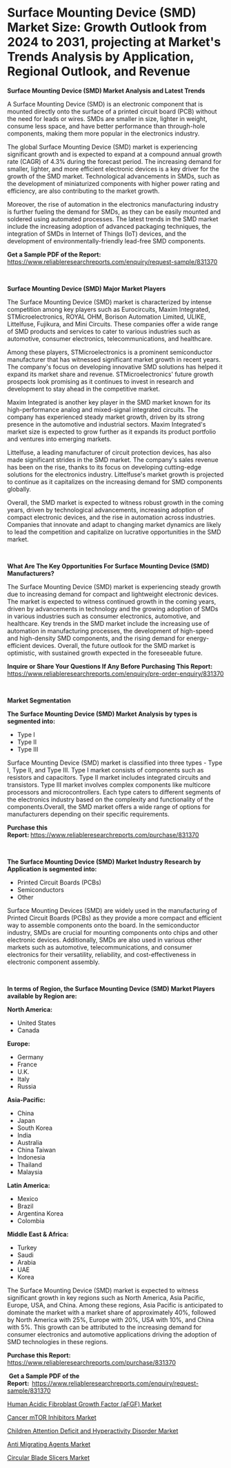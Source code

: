 <p><h1>Surface Mounting Device (SMD) Market Size: Growth Outlook from 2024 to 2031, projecting at Market's Trends Analysis by Application, Regional Outlook, and Revenue</h1></p><p><strong>Surface Mounting Device (SMD) Market Analysis and Latest Trends</strong></p>
<p><p>A Surface Mounting Device (SMD) is an electronic component that is mounted directly onto the surface of a printed circuit board (PCB) without the need for leads or wires. SMDs are smaller in size, lighter in weight, consume less space, and have better performance than through-hole components, making them more popular in the electronics industry.</p><p>The global Surface Mounting Device (SMD) market is experiencing significant growth and is expected to expand at a compound annual growth rate (CAGR) of 4.3% during the forecast period. The increasing demand for smaller, lighter, and more efficient electronic devices is a key driver for the growth of the SMD market. Technological advancements in SMDs, such as the development of miniaturized components with higher power rating and efficiency, are also contributing to the market growth.</p><p>Moreover, the rise of automation in the electronics manufacturing industry is further fueling the demand for SMDs, as they can be easily mounted and soldered using automated processes. The latest trends in the SMD market include the increasing adoption of advanced packaging techniques, the integration of SMDs in Internet of Things (IoT) devices, and the development of environmentally-friendly lead-free SMD components.</p></p>
<p><strong>Get a Sample PDF of the Report:&nbsp;</strong> <a href="https://www.reliableresearchreports.com/enquiry/request-sample/831370">https://www.reliableresearchreports.com/enquiry/request-sample/831370</a></p>
<p>&nbsp;</p>
<p><strong>Surface Mounting Device (SMD) Major Market Players</strong></p>
<p><p>The Surface Mounting Device (SMD) market is characterized by intense competition among key players such as Eurocircuits, Maxim Integrated, STMicroelectronics, ROYAL OHM, Borison Automation Limited, ULIKE, Littelfuse, Fujikura, and Mini Circuits. These companies offer a wide range of SMD products and services to cater to various industries such as automotive, consumer electronics, telecommunications, and healthcare.</p><p>Among these players, STMicroelectronics is a prominent semiconductor manufacturer that has witnessed significant market growth in recent years. The company's focus on developing innovative SMD solutions has helped it expand its market share and revenue. STMicroelectronics' future growth prospects look promising as it continues to invest in research and development to stay ahead in the competitive market.</p><p>Maxim Integrated is another key player in the SMD market known for its high-performance analog and mixed-signal integrated circuits. The company has experienced steady market growth, driven by its strong presence in the automotive and industrial sectors. Maxim Integrated's market size is expected to grow further as it expands its product portfolio and ventures into emerging markets.</p><p>Littelfuse, a leading manufacturer of circuit protection devices, has also made significant strides in the SMD market. The company's sales revenue has been on the rise, thanks to its focus on developing cutting-edge solutions for the electronics industry. Littelfuse's market growth is projected to continue as it capitalizes on the increasing demand for SMD components globally.</p><p>Overall, the SMD market is expected to witness robust growth in the coming years, driven by technological advancements, increasing adoption of compact electronic devices, and the rise in automation across industries. Companies that innovate and adapt to changing market dynamics are likely to lead the competition and capitalize on lucrative opportunities in the SMD market.</p></p>
<p>&nbsp;</p>
<p><strong>What Are The Key Opportunities For Surface Mounting Device (SMD) Manufacturers?</strong></p>
<p><p>The Surface Mounting Device (SMD) market is experiencing steady growth due to increasing demand for compact and lightweight electronic devices. The market is expected to witness continued growth in the coming years, driven by advancements in technology and the growing adoption of SMDs in various industries such as consumer electronics, automotive, and healthcare. Key trends in the SMD market include the increasing use of automation in manufacturing processes, the development of high-speed and high-density SMD components, and the rising demand for energy-efficient devices. Overall, the future outlook for the SMD market is optimistic, with sustained growth expected in the foreseeable future.</p></p>
<p><strong>Inquire or Share Your Questions If Any Before Purchasing This Report:</strong> <a href="https://www.reliableresearchreports.com/enquiry/pre-order-enquiry/831370">https://www.reliableresearchreports.com/enquiry/pre-order-enquiry/831370</a></p>
<p>&nbsp;</p>
<p><strong>Market Segmentation</strong></p>
<p><strong>The Surface Mounting Device (SMD) Market Analysis by types is segmented into:</strong></p>
<p><ul><li>Type I</li><li>Type II</li><li>Type III</li></ul></p>
<p><p>Surface Mounting Device (SMD) market is classified into three types - Type I, Type II, and Type III. Type I market consists of components such as resistors and capacitors. Type II market includes integrated circuits and transistors. Type III market involves complex components like multicore processors and microcontrollers. Each type caters to different segments of the electronics industry based on the complexity and functionality of the components.Overall, the SMD market offers a wide range of options for manufacturers depending on their specific requirements.</p></p>
<p><strong>Purchase this Report:&nbsp;</strong><a href="https://www.reliableresearchreports.com/purchase/831370">https://www.reliableresearchreports.com/purchase/831370</a></p>
<p>&nbsp;</p>
<p><strong>The Surface Mounting Device (SMD) Market Industry Research by Application is segmented into:</strong></p>
<p><ul><li>Printed Circuit Boards (PCBs)</li><li>Semiconductors</li><li>Other</li></ul></p>
<p><p>Surface Mounting Devices (SMD) are widely used in the manufacturing of Printed Circuit Boards (PCBs) as they provide a more compact and efficient way to assemble components onto the board. In the semiconductor industry, SMDs are crucial for mounting components onto chips and other electronic devices. Additionally, SMDs are also used in various other markets such as automotive, telecommunications, and consumer electronics for their versatility, reliability, and cost-effectiveness in electronic component assembly.</p></p>
<p>&nbsp;</p>
<p><strong>In terms of Region, the Surface Mounting Device (SMD) Market Players available by Region are:</strong></p>
<p>
    <p> <strong> North America: </strong>
        <ul>
            <li>United States</li>
            <li>Canada</li>
        </ul>
        </p> 
    <p> <strong> Europe: </strong>
        <ul>
            <li>Germany</li>
            <li>France</li>
            <li>U.K.</li>
            <li>Italy</li>
            <li>Russia</li>
        </ul>
        </p> 
    <p> <strong> Asia-Pacific: </strong>
        <ul>
            <li>China</li>
            <li>Japan</li>
            <li>South Korea</li>
            <li>India</li>
            <li>Australia</li>
            <li>China Taiwan</li>
            <li>Indonesia</li>
            <li>Thailand</li>
            <li>Malaysia</li>
        </ul>
        </p> 
    <p> <strong> Latin America: </strong>
        <ul>
            <li>Mexico</li>
            <li>Brazil</li>
            <li>Argentina Korea</li>
            <li>Colombia</li>
        </ul>
        </p> 
    <p> <strong> Middle East & Africa: </strong>
        <ul>
            <li>Turkey</li>
            <li>Saudi</li>
            <li>Arabia</li>
            <li>UAE</li>
            <li>Korea</li>
        </ul>
    </p>
    </p>
<p><p>The Surface Mounting Device (SMD) market is expected to witness significant growth in key regions such as North America, Asia Pacific, Europe, USA, and China. Among these regions, Asia Pacific is anticipated to dominate the market with a market share of approximately 40%, followed by North America with 25%, Europe with 20%, USA with 10%, and China with 5%. This growth can be attributed to the increasing demand for consumer electronics and automotive applications driving the adoption of SMD technologies in these regions.</p></p>
<p><strong>Purchase this Report: </strong><a href="https://www.reliableresearchreports.com/purchase/831370">https://www.reliableresearchreports.com/purchase/831370</a></p>
<p>&nbsp;<strong>Get a Sample PDF of the Report:&nbsp;&nbsp;</strong><a href="https://www.reliableresearchreports.com/enquiry/request-sample/831370">https://www.reliableresearchreports.com/enquiry/request-sample/831370</a></p>
<p><strong></strong></p>
<p><p><a href="https://medium.com/@jeanlopez1945/human-acidic-fibroblast-growth-factor-afgf-market-exploring-market-share-market-trends-and-019ec5ae9a93">Human Acidic Fibroblast Growth Factor (aFGF) Market</a></p><p><a href="https://medium.com/@teresalittle41/cancer-mtor-inhibitors-market-insights-into-market-cagr-market-trends-and-growth-strategies-9584510a6278">Cancer mTOR Inhibitors Market</a></p><p><a href="https://medium.com/@rosejohnson762014/children-attention-deficit-and-hyperactivity-disorder-market-exploring-market-share-market-7c90a8f98d39">Children Attention Deficit and Hyperactivity Disorder Market</a></p><p><a href="https://github.com/brentleyjimmiealvaradoz4l1rea/Market-Research-Report-List-1/blob/main/anti-migrating-agents-market.md">Anti Migrating Agents Market</a></p><p><a href="https://github.com/eeaveuhhh/Market-Research-Report-List-1/blob/main/circular-blade-slicers-market.md">Circular Blade Slicers Market</a></p></p>
